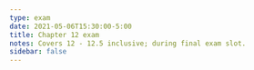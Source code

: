 ```yaml
---
type: exam
date: 2021-05-06T15:30:00-5:00
title: Chapter 12 exam
notes: Covers 12 - 12.5 inclusive; during final exam slot.
sidebar: false
---
```

